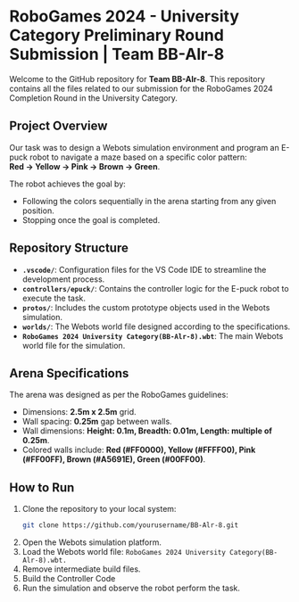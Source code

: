# RoboGames 2024 - University Category Preliminary Round Submission | Team BB-Alr-8

Welcome to the GitHub repository for **Team BB-Alr-8**. This repository contains all the files related to our submission for the RoboGames 2024 Completion Round in the University Category.

## Project Overview

Our task was to design a Webots simulation environment and program an E-puck robot to navigate a maze based on a specific color pattern:  
**Red → Yellow → Pink → Brown → Green**.

The robot achieves the goal by:
- Following the colors sequentially in the arena starting from any given position.
- Stopping once the goal is completed.

## Repository Structure

- **`.vscode/`**: Configuration files for the VS Code IDE to streamline the development process.
- **`controllers/epuck/`**: Contains the controller logic for the E-puck robot to execute the task.
- **`protos/`**: Includes the custom prototype objects used in the Webots simulation.
- **`worlds/`**: The Webots world file designed according to the specifications.
- **`RoboGames 2024 University Category(BB-Alr-8).wbt`**: The main Webots world file for the simulation.

## Arena Specifications

The arena was designed as per the RoboGames guidelines:
- Dimensions: **2.5m x 2.5m** grid.
- Wall spacing: **0.25m** gap between walls.
- Wall dimensions: **Height: 0.1m, Breadth: 0.01m, Length: multiple of 0.25m**.
- Colored walls include: **Red (#FF0000), Yellow (#FFFF00), Pink (#FF00FF), Brown (#A5691E), Green (#00FF00)**.

## How to Run

1. Clone the repository to your local system:
   ```bash
   git clone https://github.com/yourusername/BB-Alr-8.git
2. Open the Webots simulation platform.
3. Load the Webots world file: `RoboGames 2024 University Category(BB-Alr-8).wbt.`
4. Remove intermediate build files.
5. Build the Controller Code
6. Run the simulation and observe the robot perform the task.
